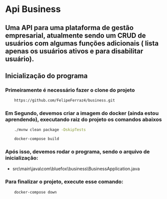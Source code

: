 # Api Business

## Uma API para uma plataforma de gestão empresarial, atualmente sendo um CRUD de usuários com algumas funções adicionais ( lista apenas os usuários ativos e para disabilitar usuário).

## Inicialização do programa

### Primeiramente é necessário fazer o clone do projeto
````Bash
    https://github.com/FelipeFerraz4/business.git
````

### Em Segundo, devemos criar a imagem do docker (ainda estou aprendendo), executando raiz do projeto os comandos abaixos
````Bash
    ./mvnw clean package -DskipTests
````
````Bash
    docker-compose build
````

### Após isso, devemos rodar o programa, sendo o arquivo de inicialização: 
- src\main\java\com\bluefox\business\BusinessApplication.java

### Para finalizar o projeto, execute esse comando:
````Bash
    docker-compose down
````